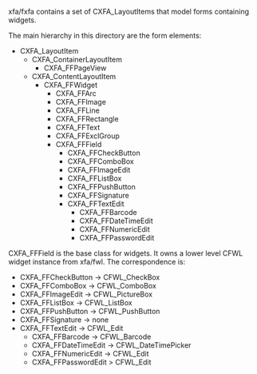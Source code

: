 xfa/fxfa contains a set of CXFA_LayoutItems that model forms containing widgets.

The main hierarchy in this directory are the form elements:

* CXFA_LayoutItem
    * CXFA_ContainerLayoutItem
        * CXFA_FFPageView
    * CXFA_ContentLayoutItem
        * CXFA_FFWidget
            * CXFA_FFArc
            * CXFA_FFImage
            * CXFA_FFLine
            * CXFA_FFRectangle
            * CXFA_FFText
            * CXFA_FFExclGroup
            * CXFA_FFField
                * CXFA_FFCheckButton
                * CXFA_FFComboBox
                * CXFA_FFImageEdit
                * CXFA_FFListBox
                * CXFA_FFPushButton
                * CXFA_FFSignature
                * CXFA_FFTextEdit
                    * CXFA_FFBarcode
                    * CXFA_FFDateTimeEdit
                    * CXFA_FFNumericEdit
                    * CXFA_FFPasswordEdit

CXFA_FFField is the base class for widgets. It owns a lower level CFWL widget
instance from xfa/fwl. The correspondence is:

* CXFA_FFCheckButton -> CFWL_CheckBox
* CXFA_FFComboBox -> CFWL_ComboBox
* CXFA_FFImageEdit -> CFWL_PictureBox
* CXFA_FFListBox -> CFWL_ListBox
* CXFA_FFPushButton -> CFWL_PushButton
* CXFA_FFSignature -> none
* CXFA_FFTextEdit -> CFWL_Edit
    * CXFA_FFBarcode -> CFWL_Barcode
    * CXFA_FFDateTimeEdit -> CFWL_DateTimePicker
    * CXFA_FFNumericEdit -> CFWL_Edit
    * CXFA_FFPasswordEdit > CFWL_Edit

